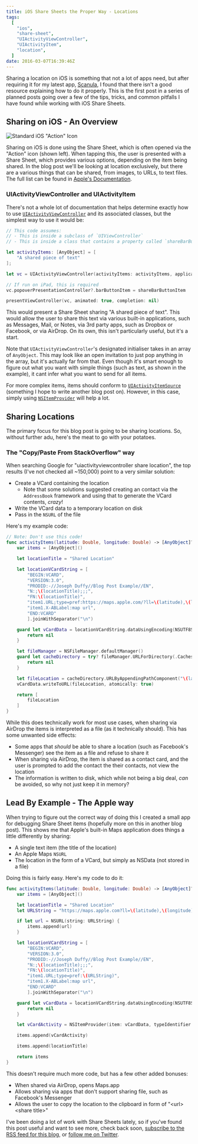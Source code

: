 ```yaml
---
title: iOS Share Sheets the Proper Way - Locations
tags:
  [
    "ios",
    "share-sheet",
    "UIActivityViewController",
    "UIActivityItem",
    "location",
  ]
date: 2016-03-07T16:39:46Z
---
```


Sharing a location on iOS is something that not a lot of apps need, but after requiring it for my latest app, [Scanula](https://scanula.com), I found that there isn't a good resource explaining how to do it properly. This is the first post in a series of planned posts going over a few of the tips, tricks, and common pitfalls I have found while working with iOS Share Sheets.

<!-- more -->

## Sharing on iOS - An Overview

![](/images/ios-share-icon.png 'Standard iOS "Action" Icon')

Sharing on iOS is done using the Share Sheet, which is often opened via the "Action" icon (shown left). When tapping this, the user is presented with a Share Sheet, which provides various options, depending on the item being shared. In the blog post we'll be looking at location exclusively, but there are a various things that can be shared, from images, to URLs, to text files. The full list can be found in [Apple's Documentation](https://developer.apple.com/library/ios/documentation/MobileCoreServices/Reference/UTTypeRef/#//apple_ref/doc/uid/TP40008771-CH100-SW2 "UTType Constants").

### UIActivityViewController and UIActivityItem

There's not a whole lot of documentation that helps determine exactly how to use [`UIActivityViewController`](https://developer.apple.com/library/ios/documentation/UIKit/Reference/UIActivityViewController_Class/) and its associated classes, but the simplest way to use it would be:

```swift
// This code assumes:
// - This is inside a subclass of `UIViewController`
// - This is inside a class that contains a property called `shareBarButtonItem` of type `UIBarButtonItem`

let activityItems: [AnyObject] = [
    "A shared piece of text"
];

let vc = UIActivityViewController(activityItems: activityItems, applicationActivities: nil)

// If run on iPad, this is required
vc.popoverPresentationController?.barButtonItem = shareBarButtonItem

presentViewController(vc, animated: true, completion: nil)
```

This would present a Share Sheet sharing "A shared piece of text". This would allow the user to share this text via various built-in applications, such as Messages, Mail, or Notes, via 3rd party apps, such as Dropbox or Facebook, or via AirDrop. On its own, this isn't particularly useful, but it's a start.

Note that `UIActivityViewController`'s designated initialiser takes in an array of `AnyObject`. This may look like an open invitation to just pop anything in the array, but it's actually far from that. Even though it's smart enough to figure out what you want with simple things (such as text, as shown in the example), it cant infer what you want to send for all items.

For more complex items, items should conform to [`UIActivityItemSource`](https://developer.apple.com/library/ios/documentation/UIKit/Reference/UIActivityItemSource_protocol/index.html#//apple_ref/occ/intf/UIActivityItemSource) (something I hope to write another blog post on). However, in this case, simply using [`NSItemProvider`](https://developer.apple.com/library/prerelease/ios/documentation/Foundation/Reference/NSItemProvider_Class/index.html) will help a lot.

## Sharing Locations

The primary focus for this blog post is going to be sharing locations. So, without further adu, here's the meat to go with your potatoes.

### The "Copy/Paste From StackOverflow" way

When searching Google for "uiactivityviewcontroller share location", the top results (I've not checked all ~150,000) point to a very similar solution:

- Create a VCard containing the location
  - Note that some solutions suggested creating an contact via the `AddressBook` framework and using that to generate the VCard contents, _crazy_!
- Write the VCard data to a temporary location on disk
- Pass in the `NSURL` of the file

Here's my example code:

```swift
// Note: Don't use this code!
func activityItems(latitude: Double, longitude: Double) -> [AnyObject]? {
    var items = [AnyObject]()

    let locationTitle = "Shared Location"

    let locationVCardString = [
        "BEGIN:VCARD",
        "VERSION:3.0",
        "PRODID:-//Joseph Duffy//Blog Post Example//EN",
        "N:;\(locationTitle);;;",
        "FN:\(locationTitle)",
        "item1.URL;type=pref:https://maps.apple.com/?ll=\(latitude),\(longitude)",
        "item1.X-ABLabel:map url",
        "END:VCARD"
        ].joinWithSeparator("\n")

    guard let vCardData = locationVCardString.dataUsingEncoding(NSUTF8StringEncoding) else {
        return nil
    }

    let fileManager = NSFileManager.defaultManager()
    guard let cacheDirectory = try? fileManager.URLForDirectory(.CachesDirectory, inDomain: .UserDomainMask, appropriateForURL: nil, create: true) else {
        return nil
    }

    let fileLocation = cacheDirectory.URLByAppendingPathComponent("\(latitude),\(longitude).loc.vcf")
    vCardData.writeToURL(fileLocation, atomically: true)

    return [
        fileLocation
    ]
}
```

While this does technically work for most use cases, when sharing via AirDrop the items is interpreted as a file (as it technically should). This has some unwanted side effects:

- Some apps that _should_ be able to share a location (such as Facebook's Messenger) see the item as a file and refuse to share it
- When sharing via AirDrop, the item is shared as a contact card, and the user is prompted to add the contact the their contacts, not view the location
- The information is written to disk, which while not being a big deal, _can_ be avoided, so why not just keep it in memory?

## Lead By Example - The Apple way

When trying to figure out the correct way of doing this I created a small app for debugging Share Sheet items (hopefully more on this in another blog post). This shows me that Apple's built-in Maps application does things a little differently by sharing:

- A single text item (the title of the location)
- An Apple Maps `NSURL`
- The location in the form of a VCard, but simply as NSData (not stored in a file)

Doing this is fairly easy. Here's my code to do it:

```swift
func activityItems(latitude: Double, longitude: Double) -> [AnyObject]? {
    var items = [AnyObject]()

    let locationTitle = "Shared Location"
    let URLString = "https://maps.apple.com?ll=\(latitude),\(longitude)"

    if let url = NSURL(string: URLString) {
        items.append(url)
    }

    let locationVCardString = [
        "BEGIN:VCARD",
        "VERSION:3.0",
        "PRODID:-//Joseph Duffy//Blog Post Example//EN",
        "N:;\(locationTitle);;;",
        "FN:\(locationTitle)",
        "item1.URL;type=pref:\(URLString)",
        "item1.X-ABLabel:map url",
        "END:VCARD"
        ].joinWithSeparator("\n")

    guard let vCardData = locationVCardString.dataUsingEncoding(NSUTF8StringEncoding) else {
        return nil
    }

    let vCardActivity = NSItemProvider(item: vCardData, typeIdentifier: kUTTypeVCard as String)

    items.append(vCardActivity)

    items.append(locationTitle)

    return items
}
```

This doesn't require much more code, but has a few other added bonuses:

- When shared via AirDrop, opens Maps.app
- Allows sharing via apps that don't support sharing file, such as Facebook's Messenger
- Allows the user to copy the location to the clipboard in form of "&lt;url&gt; &lt;share title&gt;"

I've been doing a lot of work with Share Sheets lately, so if you've found this post useful and want to see more, check back soon, [subscribe to the RSS feed for this blog](/blog-feeds), or [follow me on Twitter](https://www.twitter.com/Joe_Duffy).
